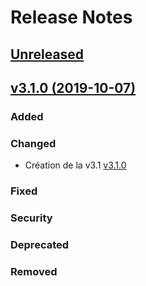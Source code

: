 # Release Notes

## [Unreleased](https://github.com/Jipem/ticklingfrv3/compare/v3.1.0...master)


## [v3.1.0 (2019-10-07)](https://github.com/Jipem/ticklingfrv3/compare/master...v3.1.0)

### Added

### Changed
- Création de la v3.1 [v3.1.0](https://github.com/Jipem/ticklingfrv3/releases/tag/v10.2.1)

### Fixed

### Security 

### Deprecated 

### Removed
